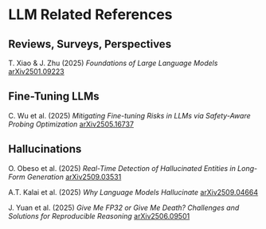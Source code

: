 # LLM Related References

## Reviews, Surveys, Perspectives
T. Xiao & J. Zhu (2025) _Foundations of Large Language Models_ [arXiv2501.09223](https://arxiv.org/pdf/2501.09223)

## Fine-Tuning LLMs
C. Wu et al. (2025) _Mitigating Fine-tuning Risks in LLMs via Safety-Aware Probing Optimization_ [arXiv2505.16737](https://arxiv.org/html/2505.16737v1)

## Hallucinations
O. Obeso et al. (2025) _Real-Time Detection of Hallucinated Entities in Long-Form Generation_ [arXiv2509.03531](https://arxiv.org/pdf/2509.03531)

A.T. Kalai et al. (2025) _Why Language Models Hallucinate_ [arXiv2509.04664](https://www.arxiv.org/pdf/2509.04664)

J. Yuan et al. (2025) _Give Me FP32 or Give Me Death?
Challenges and Solutions for Reproducible Reasoning_ [arXiv2506.09501](https://arxiv.org/pdf/2506.09501)